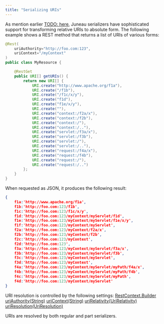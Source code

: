 ```yaml
---
title: "Serializing URIs"
---
```


As mention earlier [TODO: here](TODO.md), Juneau serializers have sophisticated support for transforming relative URIs to absolute form.
The following example shows a REST method that returns a list of URIs of various forms:

```java
@Rest(
    uriAuthority="http://foo.com:123",
    uriContext="/myContext"
)
public class MyResource {

    @RestGet
    public URI[] getURIs() {
        return new URI[] {
            URI.create("http://www.apache.org/f1a"),
            URI.create("/f1b"),
            URI.create("/f1c/x/y"),
            URI.create("f1d"),
            URI.create("f1e/x/y"),
            URI.create(""),
            URI.create("context:/f2a/x"),
            URI.create("context:/f2b"),
            URI.create("context:/"),
            URI.create("context:/.."),
            URI.create("servlet:/f3a/x"),
            URI.create("servlet:/f3b"),
            URI.create("servlet:/"),
            URI.create("servlet:/.."),
            URI.create("request:/f4a/x"),
            URI.create("request:/f4b"),
            URI.create("request:/"),
            URI.create("request:/..")
        };
    }
}
```


When requested as JSON, it produces the following result:

```json
{
    f1a:'http://www.apache.org/f1a',
    f1b:'http://foo.com:123/f1b',
    f1c:'http://foo.com:123/f1c/x/y',
    f1d:'http://foo.com:123/myContext/myServlet/f1d',
    f1e:'http://foo.com:123/myContext/myServlet/f1e/x/y',
    f1f:'http://foo.com:123/myContext/myServlet',
    f2a:'http://foo.com:123/myContext/f2a/x',
    f2b:'http://foo.com:123/myContext/f2b',
    f2c:'http://foo.com:123/myContext',
    f2d:'http://foo.com:123',
    f3a:'http://foo.com:123/myContext/myServlet/f3a/x',
    f3b:'http://foo.com:123/myContext/myServlet/f3b',
    f3c:'http://foo.com:123/myContext/myServlet',
    f3d:'http://foo.com:123/myContext',
    f4a:'http://foo.com:123/myContext/myServlet/myPath/f4a/x',
    f4b:'http://foo.com:123/myContext/myServlet/myPath/f4b',
    f4c:'http://foo.com:123/myContext/myServlet/myPath',
    f4d:'http://foo.com:123/myContext/myServlet'
}
```


URI resolution is controlled by the following settings:
<tree>
<node-0><java-class>[RestContext.Builder]({{API_DOCS}}/org/apache/juneau/rest/RestContext/Builder.html)</java-class></node-0>
<node-1><java-method>[uriAuthority(String)]({{API_DOCS}}/org/apache/juneau/rest/RestContext/Builder.html#uriAuthority(String))</java-method></node-1>
<node-1><java-method>[uriContext(String)]({{API_DOCS}}/org/apache/juneau/rest/RestContext/Builder.html#uriContext(String))</java-method></node-1>
<node-1><java-method>[uriRelativity(UriRelativity)]({{API_DOCS}}/org/apache/juneau/rest/RestContext/Builder.html#uriRelativity(UriRelativity))</java-method></node-1>
<node-1><java-method>[uriResolution(UriResolution)]({{API_DOCS}}/org/apache/juneau/rest/RestContext/Builder.html#uriResolution(UriResolution))</java-method></node-1>
</tree>

URIs are resolved by both regular and part serializers.
